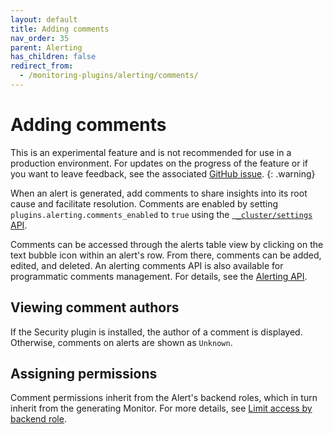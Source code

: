 ```yaml
---
layout: default
title: Adding comments
nav_order: 35
parent: Alerting
has_children: false
redirect_from:
  - /monitoring-plugins/alerting/comments/
---
```


# Adding comments

This is an experimental feature and is not recommended for use in a production environment. For updates on the progress of the feature or if you want to leave feedback, see the associated [GitHub issue](https://github.com/opensearch-project/OpenSearch-Dashboards/issues/6999).
{: .warning}

When an alert is generated, add comments to share insights into its root cause and facilitate resolution. Comments are enabled by setting `plugins.alerting.comments_enabled` to `true` using the [` _cluster/settings` API]({{site.url}}{{site.baseurl}}/observing-your-data/alerting/settings/).

Comments can be accessed through the alerts table view by clicking on the text bubble icon within an alert's row. From there, comments can be added, edited, and deleted. An alerting comments API is also available for programmatic comments management. For details, see the [Alerting API]({{site.url}}{{site.baseurl}}/observing-your-data/alerting/api/).

## Viewing comment authors

If the Security plugin is installed, the author of a comment is displayed. Otherwise, comments on alerts are shown as `Unknown`.

## Assigning permissions

Comment permissions inherit from the Alert's backend roles, which in turn inherit from the generating Monitor. For more details, see [Limit access by backend role]({{site.url}}{{site.baseurl}}/observing-your-data/alerting/security/#advanced-limit-access-by-backend-role).
